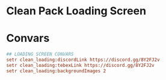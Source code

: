 # Clean Pack Loading Screen 



# Convars 
```cfg
## LOADING SCREEN CONVARS
setr clean_loading:discordLink https://discord.gg/8Y2FJ2v
setr clean_loading:tebexLink https://discord.gg/8Y2FJ2v
setr clean_loading:backgroundImages 2

```